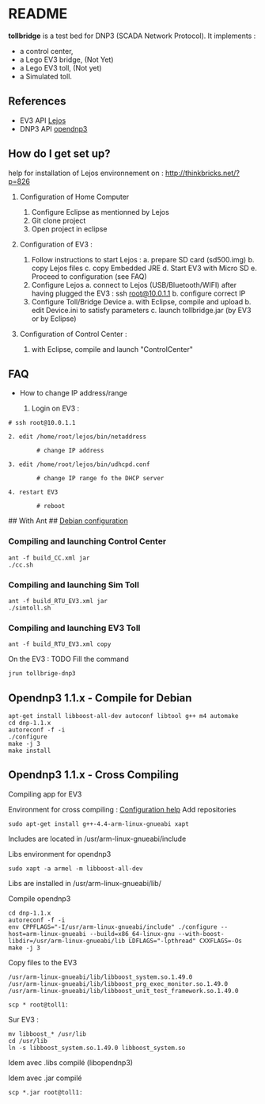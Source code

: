 # README #

**tollbridge** is a test bed for DNP3 (SCADA Network Protocol).
It implements :
* a control center,
* a Lego EV3 bridge, (Not Yet)
* a Lego EV3 toll, (Not yet)
* a Simulated toll.

## References ##
* EV3 API [Lejos](http://www.lejos.org)
* DNP3 API [opendnp3](http://www.automatak.com/opendnp3/)

## How do I get set up? ##

help for installation of Lejos environnement on : http://thinkbricks.net/?p=826

1. Configuration of Home Computer
	1. Configure Eclipse as mentionned by Lejos
	2. Git clone project
	3. Open project in eclipse

2. Configuration of EV3 :
	1. Follow instructions to start Lejos :
		a. prepare SD card (sd500.img)
		b. copy Lejos files
		c. copy Embedded JRE
		d. Start EV3 with Micro SD
		e. Proceed to configuration (see FAQ)
	2. Configure Lejos
		a. connect to Lejos (USB/Bluetooth/WIFI)
			after having plugged the EV3 :
			ssh root@10.0.1.1
		b. configure correct IP
	3. Configure Toll/Bridge Device
		a. with Eclipse, compile and upload 
		b. edit Device.ini to satisfy parameters
		c. launch tollbridge.jar (by EV3 or by Eclipse)

3. Configuration of Control Center :
	1. with Eclipse, compile and launch "ControlCenter"


## FAQ ##
* How to change IP address/range

	1. Login on EV3 :
```
# ssh root@10.0.1.1
```
	2. edit /home/root/lejos/bin/netaddress
```
	    # change IP address
```
	3. edit /home/root/lejos/bin/udhcpd.conf
```
	    # change IP range fo the DHCP server
```
	4. restart EV3
```
		# reboot
```

## With Ant ##
[Debian configuration](http://eclipsedriven.blogspot.fr/2011/08/how-to-fix-ant-build-error-not-load.html)
### Compiling and launching Control Center ###
```
ant -f build_CC.xml jar
./cc.sh
```

### Compiling and launching Sim Toll ###
```
ant -f build_RTU_EV3.xml jar
./simtoll.sh
```

### Compiling and launching EV3 Toll ###
```
ant -f build_RTU_EV3.xml copy
```
On the EV3 :
TODO Fill the command 
```
jrun tollbrige-dnp3
```
## Opendnp3 1.1.x - Compile for Debian ##
```
apt-get install libboost-all-dev autoconf libtool g++ m4 automake
cd dnp-1.1.x
autoreconf -f -i
./configure
make -j 3
make install
```

## Opendnp3 1.1.x - Cross Compiling ##
Compiling app for EV3

Environment for cross compiling : [Configuration help](https://wiki.debian.org/EmdebianToolchain)
Add repositories
```
sudo apt-get install g++-4.4-arm-linux-gnueabi xapt
```
Includes are located in /usr/arm-linux-gnueabi/include

Libs environment for opendnp3
```
sudo xapt -a armel -m libboost-all-dev
```
Libs are installed in /usr/arm-linux-gnueabi/lib/

Compile opendnp3
```
cd dnp-1.1.x
autoreconf -f -i
env CPPFLAGS="-I/usr/arm-linux-gnueabi/include" ./configure --host=arm-linux-gnueabi --build=x86_64-linux-gnu --with-boost-libdir=/usr/arm-linux-gnueabi/lib LDFLAGS="-lpthread" CXXFLAGS=-Os
make -j 3
```

Copy files to the EV3
```
/usr/arm-linux-gnueabi/lib/libboost_system.so.1.49.0
/usr/arm-linux-gnueabi/lib/libboost_prg_exec_monitor.so.1.49.0
/usr/arm-linux-gnueabi/lib/libboost_unit_test_framework.so.1.49.0

scp * root@toll1:
```

Sur EV3 :
```
mv libboost_* /usr/lib
cd /usr/lib
ln -s libboost_system.so.1.49.0 libboost_system.so
```

Idem avec .libs compilé (libopendnp3)

Idem avec .jar compilé

```
scp *.jar root@toll1:
```
